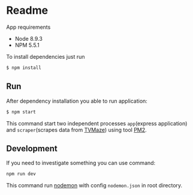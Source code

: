 # Readme

App requirements
- Node 8.9.3
- NPM 5.5.1

To install dependencies just run
```sh
$ npm install
```

## Run
After dependency installation you able to run application:
```sh
$ npm start
```
This command start two independent processes `app`(express application) and `scraper`(scrapes data from [TVMaze](http://www.tvmaze.com/api)) using tool [PM2](https://github.com/Unitech/pm2).

## Development
If you need to investigate something you can use command:
```sh
npm run dev
```
This command run [nodemon](https://github.com/remy/nodemon) with config `nodemon.json` in root directory.
